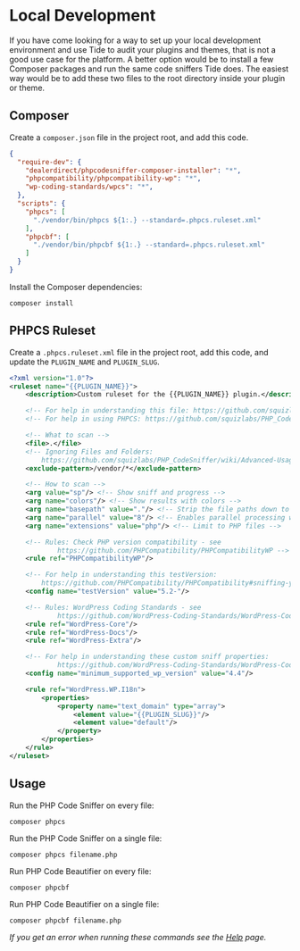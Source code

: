 # Local Development

If you have come looking for a way to set up your local development environment and use Tide to audit your plugins and themes, that is not a good use case for the platform. A better option would be to install a few Composer packages and run the same code sniffers Tide does. The easiest way would be to add these two files to the root directory inside your plugin or theme.

## Composer

Create a `composer.json` file in the project root, and add this code.

```json
{
  "require-dev": {
    "dealerdirect/phpcodesniffer-composer-installer": "*",
    "phpcompatibility/phpcompatibility-wp": "*",
    "wp-coding-standards/wpcs": "*",
  },
  "scripts": {
    "phpcs": [
      "./vendor/bin/phpcs ${1:.} --standard=.phpcs.ruleset.xml"
    ],
    "phpcbf": [
      "./vendor/bin/phpcbf ${1:.} --standard=.phpcs.ruleset.xml"
    ]
  }
}
```

Install the Composer dependencies:

```
composer install
```

## PHPCS Ruleset

Create a `.phpcs.ruleset.xml` file in the project root, add this code, and update the `PLUGIN_NAME` and `PLUGIN_SLUG`.

```xml
<?xml version="1.0"?>
<ruleset name="{{PLUGIN_NAME}}">
    <description>Custom ruleset for the {{PLUGIN_NAME}} plugin.</description>

    <!-- For help in understanding this file: https://github.com/squizlabs/PHP_CodeSniffer/wiki/Annotated-ruleset.xml -->
    <!-- For help in using PHPCS: https://github.com/squizlabs/PHP_CodeSniffer/wiki/Usage -->

    <!-- What to scan -->
    <file>.</file>
    <!-- Ignoring Files and Folders:
        https://github.com/squizlabs/PHP_CodeSniffer/wiki/Advanced-Usage#ignoring-files-and-folders -->
    <exclude-pattern>/vendor/*</exclude-pattern>

    <!-- How to scan -->
    <arg value="sp"/> <!-- Show sniff and progress -->
    <arg name="colors"/> <!-- Show results with colors -->
    <arg name="basepath" value="."/> <!-- Strip the file paths down to the relevant bit -->
    <arg name="parallel" value="8"/> <!-- Enables parallel processing when available for faster results. -->
    <arg name="extensions" value="php"/> <!-- Limit to PHP files -->

    <!-- Rules: Check PHP version compatibility - see
            https://github.com/PHPCompatibility/PHPCompatibilityWP -->
    <rule ref="PHPCompatibilityWP"/>

    <!-- For help in understanding this testVersion:
        https://github.com/PHPCompatibility/PHPCompatibility#sniffing-your-code-for-compatibility-with-specific-php-versions -->
    <config name="testVersion" value="5.2-"/>

    <!-- Rules: WordPress Coding Standards - see
            https://github.com/WordPress-Coding-Standards/WordPress-Coding-Standards -->
    <rule ref="WordPress-Core"/>
    <rule ref="WordPress-Docs"/>
    <rule ref="WordPress-Extra"/>

    <!-- For help in understanding these custom sniff properties:
            https://github.com/WordPress-Coding-Standards/WordPress-Coding-Standards/wiki/Customizable-sniff-properties -->
    <config name="minimum_supported_wp_version" value="4.4"/>

    <rule ref="WordPress.WP.I18n">
        <properties>
            <property name="text_domain" type="array">
                <element value="{{PLUGIN_SLUG}}"/>
                <element value="default"/>
            </property>
        </properties>
    </rule>
</ruleset>
```

## Usage

Run the PHP Code Sniffer on every file:

```
composer phpcs
```

Run the PHP Code Sniffer on a single file:

```
composer phpcs filename.php
```

Run PHP Code Beautifier on every file:

```
composer phpcbf
```

Run PHP Code Beautifier on a single file:

```
composer phpcbf filename.php
```

_If you get an error when running these commands see the [Help](/help#bad-substitution) page._